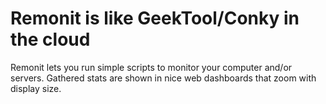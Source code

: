 # Remonit is like GeekTool/Conky in the cloud
Remonit lets you run simple scripts to monitor your computer and/or servers. Gathered stats are shown in nice web dashboards that zoom with display size.
